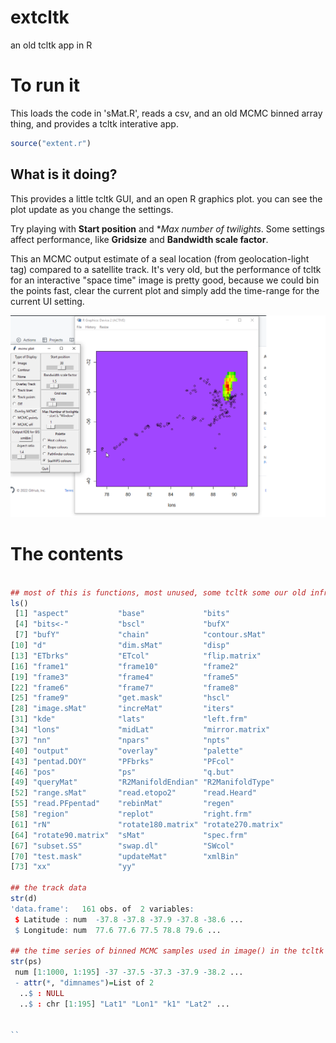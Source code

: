 # extcltk
an old tcltk app in R

# To run it

This loads the code in 'sMat.R', reads a csv, and an old MCMC binned array thing, and provides a tcltk interative app. 


```R
source("extent.r")
```

## What is it doing?

This provides a little tcltk GUI, and an open R graphics plot. you can see the plot update as you change the settings. 

Try playing with **Start position** and **Max number of twilights*. Some settings affect performance, like **Gridsize** and **Bandwidth scale factor**. 

This an MCMC output estimate of a seal location (from geolocation-light tag) compared to a satellite track. It's very old, but the performance of tcltk for an interactive "space time" image is pretty good, because we could bin the points fast, clear the current plot and simply add the time-range for the current UI setting. 


![](Untitled.png)


# The contents

```R

## most of this is functions, most unused, some tcltk some our old infra
ls()
 [1] "aspect"           "base"             "bits"            
 [4] "bits<-"           "bscl"             "bufX"            
 [7] "bufY"             "chain"            "contour.sMat"    
[10] "d"                "dim.sMat"         "disp"            
[13] "ETbrks"           "ETcol"            "flip.matrix"     
[16] "frame1"           "frame10"          "frame2"          
[19] "frame3"           "frame4"           "frame5"          
[22] "frame6"           "frame7"           "frame8"          
[25] "frame9"           "get.mask"         "hscl"            
[28] "image.sMat"       "increMat"         "iters"           
[31] "kde"              "lats"             "left.frm"        
[34] "lons"             "midLat"           "mirror.matrix"   
[37] "nn"               "npars"            "npts"            
[40] "output"           "overlay"          "palette"         
[43] "pentad.DOY"       "PFbrks"           "PFcol"           
[46] "pos"              "ps"               "q.but"           
[49] "queryMat"         "R2ManifoldEndian" "R2ManifoldType"  
[52] "range.sMat"       "read.etopo2"      "read.Heard"      
[55] "read.PFpentad"    "rebinMat"         "regen"           
[58] "region"           "replot"           "right.frm"       
[61] "rN"               "rotate180.matrix" "rotate270.matrix"
[64] "rotate90.matrix"  "sMat"             "spec.frm"        
[67] "subset.SS"        "swap.dl"          "SWcol"           
[70] "test.mask"        "updateMat"        "xmlBin"          
[73] "xx"               "yy"              

## the track data 
str(d)
'data.frame':   161 obs. of  2 variables:
 $ Latitude : num  -37.8 -37.8 -37.9 -37.8 -38.6 ...
 $ Longitude: num  77.6 77.6 77.5 78.8 79.6 ...

## the time series of binned MCMC samples used in image() in the tcltk app
str(ps)
 num [1:1000, 1:195] -37 -37.5 -37.3 -37.9 -38.2 ...
 - attr(*, "dimnames")=List of 2
  ..$ : NULL
  ..$ : chr [1:195] "Lat1" "Lon1" "k1" "Lat2" ...


``
